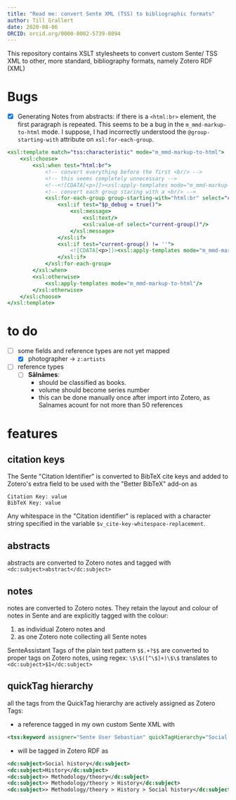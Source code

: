 ```yaml
---
title: "Read me: convert Sente XML (TSS) to bibliographic formats"
author: Till Grallert
date: 2020-08-06
ORCID: orcid.org/0000-0002-5739-8094
---
```


This repository contains XSLT stylesheets to convert custom Sente/ TSS XML to other, more standard, bibliography formats, namely Zotero RDF (XML)

# Bugs

- [x] Generating Notes from abstracts:  if there is a `<html:br>` element, the first paragraph is repeated. This seems to be a bug in the `m_mmd-markup-to-html` mode. I suppose, I had incorrectly understood the `@group-starting-with` attribute on `xsl:for-each-group`.
	
```xsl
<xsl:template match="tss:characteristic" mode="m_mmd-markup-to-html">
    <xsl:choose>
        <xsl:when test="html:br">
            <!-- convert everything before the first <br/> -->
            <!-- this seems completely unnecessary -->
            <!--<![CDATA[<p>]]><xsl:apply-templates mode="m_mmd-markup-to-html" select="html:br[1]/preceding-sibling::node()"/><![CDATA[</p>]]>-->
            <!-- convert each group staring with a <br/> -->
            <xsl:for-each-group group-starting-with="html:br" select="child::node()">
                <xsl:if test="$p_debug = true()">
                    <xsl:message>
                        <xsl:text/>
                        <xsl:value-of select="current-group()"/>
                    </xsl:message>
                </xsl:if>
                <xsl:if test="current-group() != ''">
                    <![CDATA[<p>]]><xsl:apply-templates mode="m_mmd-markup-to-html" select="current-group()"/><![CDATA[</p>]]>
                </xsl:if>
            </xsl:for-each-group>
        </xsl:when>
        <xsl:otherwise>
            <xsl:apply-templates mode="m_mmd-markup-to-html"/>
        </xsl:otherwise>
    </xsl:choose>
</xsl:template>
```


# to do

- [ ] some fields and reference types are not yet mapped
	+ [x] photographer -> `z:artists`
- [ ] reference types
	+ [ ] **Sālnāmes**: 
		* should be classified as books. 
		* volume should become series number
		* this can be done manually once after import into Zotero, as Salnames acount for not more than 50 references

# features
## citation keys

The Sente "Citation Identifier" is converted to BibTeX cite keys and added to Zotero's extra field to be used with the "Better BibTeX" add-on as

```
Citation Key: value
BibTeX Key: value
```

Any whitespace in the "Citation identifier" is replaced with a character string specified in the variable `$v_cite-key-whitespace-replacement`.

## abstracts

abstracts are converted to Zotero notes and tagged with `<dc:subject>abstract</dc:subject>`

## notes

notes are converted to Zotero notes. They retain the layout and colour of notes in Sente and are explicitly tagged with the colour:

1. as individual Zotero notes and
2. as one Zotero note collecting all Sente notes

SenteAssistant Tags of the plain text pattern `$$.+?$$` are converted to proper tags on Zotero notes, using regex: `\$\$([^\$]+)\$\$` translates to `<dc:subject>$1</dc:subject>`

## quickTag hierarchy

all the tags from the QuickTag hierarchy are actively assigned as Zotero Tags:

+ a reference tagged in my own custom Sente XML with

```xml
<tss:keyword assigner="Sente User Sebastian" quickTagHierarchy="Social history|History|Methodology/theory|">Social history</tss:keyword>
```

+ will be tagged in Zotero RDF as

```xml
<dc:subject>Social history</dc:subject>
<dc:subject>History</dc:subject>
<dc:subject>> Methodology/theory</dc:subject>
<dc:subject>> Methodology/theory > History</dc:subject>
<dc:subject>> Methodology/theory > History > Social history</dc:subject>
```

